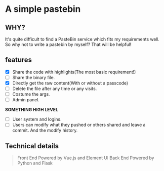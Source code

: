 # A simple pastebin

## WHY?

It's quite difficult to find a PasteBin service which fits my requirements well. So why not to write a pastebin by myself? That will be helpful!

## features

- [x] Share the code with highlights(The most basic requirement!)
- [ ] Share the binary file.
- [x] Directly get the raw content(With or without a passcode)
- [ ] Delete the file after any time or any visits.
- [ ] Costume the args.
- [ ] Admin panel.

**SOMETHING HIGH LEVEL**

- [ ] User system and logins.
- [ ] Users can modify what they pushed or others shared and leave a commit. And the modify history.

## Technical details

> Front End
> Powered by Vue.js and Element UI
> Back End
> Powered by Python and Flask
